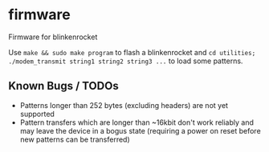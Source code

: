 # firmware
Firmware for blinkenrocket

Use `make && sudo make program` to flash a blinkenrocket and
`cd utilities; ./modem_transmit string1 string2 string3 ...` to load some patterns.

## Known Bugs / TODOs

* Patterns longer than 252 bytes (excluding headers) are not yet supported
* Pattern transfers which are longer than ~16kbit don't work reliably and
  may leave the device in a bogus state (requiring a power on reset before
  new patterns can be transferred)
